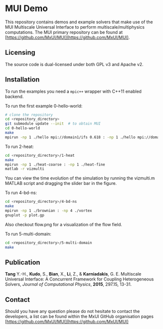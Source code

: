 # MUI Demo
This repository contains demos and example solvers that make use of the MUI Multiscale Universal Interface to perform multiscale/multiphysics computations. The MUI primary repository can be found at [https://github.com/MxUI/MUI](https://github.com/MxUI/MUI).

## Licensing

The source code is dual-licensed under both GPL v3 and Apache v2.

## Installation

To run the examples you need a `mpic++` wrapper with C++11 enabled backend.

To run the first example 0-hello-world:

```bash
# clone the repository
cd <repository_directory>
git submodule update --init  # to obtain MUI
cd 0-hello-world
make
mpirun -np 1 ./hello mpi://domain1/ifs 0.618 : -np 1 ./hello mpi://domain2/ifs 1.414
```

To run 2-heat:

```bash
cd <repository_directory>/1-heat
make
mpirun -np 1 ./heat-coarse : -np 1 ./heat-fine
matlab -r vizmulti
```

You can view the time evolution of the simulation by running the vizmulti.m MATLAB script and dragging the slider bar in the figure.

To run 4-bd-ns:

```bash
cd <repository_directory>/4-bd-ns
make
mpirun -np 1 ./brownian : -np 4 ./vortex
gnuplot -p plot.gp
```

Also checkout flow.png for a visualization of the flow field.

To run 5-multi-domain:

```bash
cd <repository_directory>/5-multi-domain
make
```

## Publication

**Tang** Y.-H., **Kudo**, S., **Bian**, X., **Li**, Z., & **Karniadakis**, G. E. Multiscale Universal Interface: A Concurrent Framework for Coupling Heterogeneous Solvers, *Journal of Computational Physics*, **2015**, 297.15, 13-31.

## Contact

Should you have any question please do not hesitate to contact the developers, a list can be found within the MxUI GitHub organisation pages [https://github.com/MxUI/MUI](https://github.com/MxUI/MUI)
